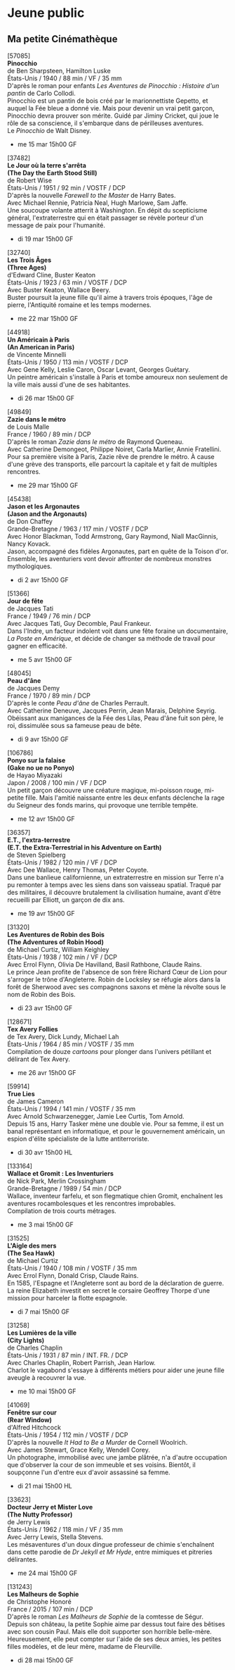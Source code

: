 # Jeune public

## Ma petite Cinémathèque

[57085]  
**Pinocchio**  
de Ben Sharpsteen, Hamilton Luske  
États-Unis / 1940 / 88 min / VF / 35 mm  
D'après le roman pour enfants _Les Aventures de Pinocchio : Histoire d'un pantin_ de Carlo Collodi.  
Pinocchio est un pantin de bois créé par le marionnettiste Gepetto, et auquel la Fée bleue a donné vie. Mais pour devenir un vrai petit garçon, Pinocchio devra prouver son mérite. Guidé par Jiminy Cricket, qui joue le rôle de sa conscience, il s'embarque dans de périlleuses aventures.  
Le _Pinocchio_ de Walt Disney.

- me 15 mar 15h00 GF

[37482]  
**Le Jour où la terre s'arrêta**  
**(The Day the Earth Stood Still)**  
de Robert Wise  
États-Unis / 1951 / 92 min / VOSTF / DCP  
D'après la nouvelle _Farewell to the Master_ de Harry Bates.  
Avec Michael Rennie, Patricia Neal, Hugh Marlowe, Sam Jaffe.  
Une soucoupe volante atterrit à Washington. En dépit du scepticisme général, l'extraterrestre qui en était passager se révèle porteur d'un message de paix pour l'humanité.

- di 19 mar 15h00 GF

[32740]  
**Les Trois Âges**  
**(Three Ages)**  
d'Edward Cline, Buster Keaton  
États-Unis / 1923 / 63 min / VOSTF / DCP  
Avec Buster Keaton, Wallace Beery.  
Buster poursuit la jeune fille qu'il aime à travers trois époques, l'âge de pierre, l'Antiquité romaine et les temps modernes.

- me 22 mar 15h00 GF

[44918]  
**Un Américain à Paris**  
**(An American in Paris)**  
de Vincente Minnelli  
États-Unis / 1950 / 113 min / VOSTF / DCP  
Avec Gene Kelly, Leslie Caron, Oscar Levant, Georges Guétary.  
Un peintre américain s'installe à Paris et tombe amoureux non seulement de la ville mais aussi d'une de ses habitantes.

- di 26 mar 15h00 GF

[49849]  
**Zazie dans le métro**  
de Louis Malle  
France / 1960 / 89 min / DCP  
D'après le roman _Zazie dans le métro_ de Raymond Queneau.  
Avec Catherine Demongeot, Philippe Noiret, Carla Marlier, Annie Fratellini.  
Pour sa première visite à Paris, Zazie rêve de prendre le métro. À cause d'une grève des transports, elle parcourt la capitale et y fait de multiples rencontres.

- me 29 mar 15h00 GF

[45438]  
**Jason et les Argonautes**  
**(Jason and the Argonauts)**  
de Don Chaffey  
Grande-Bretagne / 1963 / 117 min / VOSTF / DCP  
Avec Honor Blackman, Todd Armstrong, Gary Raymond, Niall MacGinnis, Nancy Kovack.  
Jason, accompagné des fidèles Argonautes, part en quête de la Toison d'or. Ensemble, les aventuriers vont devoir affronter de nombreux monstres mythologiques.

- di 2 avr 15h00 GF

[51366]  
**Jour de fête**  
de Jacques Tati  
France / 1949 / 76 min / DCP  
Avec Jacques Tati, Guy Decomble, Paul Frankeur.  
Dans l'Indre, un facteur indolent voit dans une fête foraine un documentaire, _La Poste en Amérique_, et décide de changer sa méthode de travail pour gagner en efficacité.

- me 5 avr 15h00 GF

[48045]  
**Peau d'âne**  
de Jacques Demy  
France / 1970 / 89 min / DCP  
D'après le conte _Peau d'âne_ de Charles Perrault.  
Avec Catherine Deneuve, Jacques Perrin, Jean Marais, Delphine Seyrig.  
Obéissant aux manigances de la Fée des Lilas, Peau d'âne fuit son père, le roi, dissimulée sous sa fameuse peau de bête.

- di 9 avr 15h00 GF

[106786]  
**Ponyo sur la falaise**  
**(Gake no ue no Ponyo)**  
de Hayao Miyazaki  
Japon / 2008 / 100 min / VF / DCP  
Un petit garçon découvre une créature magique, mi-poisson rouge, mi-petite fille. Mais l'amitié naissante entre les deux enfants déclenche la rage du Seigneur des fonds marins, qui provoque une terrible tempête.

- me 12 avr 15h00 GF

[36357]  
**E.T., l'extra-terrestre**  
**(E.T. the Extra-Terrestrial in his Adventure on Earth)**  
de Steven Spielberg  
États-Unis / 1982 / 120 min / VF / DCP  
Avec Dee Wallace, Henry Thomas, Peter Coyote.  
Dans une banlieue californienne, un extraterrestre en mission sur Terre n'a pu remonter à temps avec les siens dans son vaisseau spatial. Traqué par des militaires, il découvre brutalement la civilisation humaine, avant d'être recueilli par Elliott, un garçon de dix ans.

- me 19 avr 15h00 GF

[31320]  
**Les Aventures de Robin des Bois**  
**(The Adventures of Robin Hood)**  
de Michael Curtiz, William Keighley  
États-Unis / 1938 / 102 min / VF / DCP  
Avec Errol Flynn, Olivia De Havilland, Basil Rathbone, Claude Rains.  
Le prince Jean profite de l'absence de son frère Richard Cœur de Lion pour s'arroger le trône d'Angleterre. Robin de Locksley se réfugie alors dans la forêt de Sherwood avec ses compagnons saxons et mène la révolte sous le nom de Robin des Bois.

- di 23 avr 15h00 GF

[128671]  
**Tex Avery Follies**  
de Tex Avery, Dick Lundy, Michael Lah  
États-Unis / 1964 / 85 min / VOSTF / 35 mm  
Compilation de douze _cartoons_ pour plonger dans l'univers pétillant et délirant de Tex Avery.

- me 26 avr 15h00 GF

[59914]  
**True Lies**  
de James Cameron  
États-Unis / 1994 / 141 min / VOSTF / 35 mm  
Avec Arnold Schwarzenegger, Jamie Lee Curtis, Tom Arnold.  
Depuis 15 ans, Harry Tasker mène une double vie. Pour sa femme, il est un banal représentant en informatique, et pour le gouvernement américain, un espion d'élite spécialiste de la lutte antiterroriste.

- di 30 avr 15h00 HL

[133164]  
**Wallace et Gromit : Les Inventuriers**  
de Nick Park, Merlin Crossingham  
Grande-Bretagne / 1989 / 54 min / DCP  
Wallace, inventeur farfelu, et son flegmatique chien Gromit, enchaînent les aventures rocambolesques et les rencontres improbables.  
Compilation de trois courts métrages.

- me 3 mai 15h00 GF

[31525]  
**L'Aigle des mers**  
**(The Sea Hawk)**  
de Michael Curtiz  
États-Unis / 1940 / 108 min / VOSTF / 35 mm  
Avec Errol Flynn, Donald Crisp, Claude Rains.  
En 1585, l'Espagne et l'Angleterre sont au bord de la déclaration de guerre. La reine Elizabeth investit en secret le corsaire Geoffrey Thorpe d'une mission pour harceler la flotte espagnole.

- di 7 mai 15h00 GF

[31258]  
**Les Lumières de la ville**  
**(City Lights)**  
de Charles Chaplin  
États-Unis / 1931 / 87 min / INT. FR. / DCP  
Avec Charles Chaplin, Robert Parrish, Jean Harlow.  
Charlot le vagabond s'essaye à différents métiers pour aider une jeune fille aveugle à recouvrer la vue.

- me 10 mai 15h00 GF

[41069]  
**Fenêtre sur cour**  
**(Rear Window)**  
d'Alfred Hitchcock  
États-Unis / 1954 / 112 min / VOSTF / DCP  
D'après la nouvelle _It Had to Be a Murder_ de Cornell Woolrich.  
Avec James Stewart, Grace Kelly, Wendell Corey.  
Un photographe, immobilisé avec une jambe plâtrée, n'a d'autre occupation que d'observer la cour de son immeuble et ses voisins. Bientôt, il soupçonne l'un d'entre eux d'avoir assassiné sa femme.

- di 21 mai 15h00 HL

[33623]  
**Docteur Jerry et Mister Love**  
**(The Nutty Professor)**  
de Jerry Lewis  
États-Unis / 1962 / 118 min / VF / 35 mm  
Avec Jerry Lewis, Stella Stevens.  
Les mésaventures d'un doux dingue professeur de chimie s'enchaînent dans cette parodie de _Dr Jekyll et Mr Hyde_, entre mimiques et pitreries délirantes.

- me 24 mai 15h00 GF

[131243]  
**Les Malheurs de Sophie**  
de Christophe Honoré  
France / 2015 / 107 min / DCP  
D'après le roman _Les Malheurs de Sophie_ de la comtesse de Ségur.  
Depuis son château, la petite Sophie aime par dessus tout faire des bêtises avec son cousin Paul. Mais elle doit supporter son horrible belle-mère. Heureusement, elle peut compter sur l'aide de ses deux amies, les petites filles modèles, et de leur mère, madame de Fleurville.

- di 28 mai 15h00 GF

